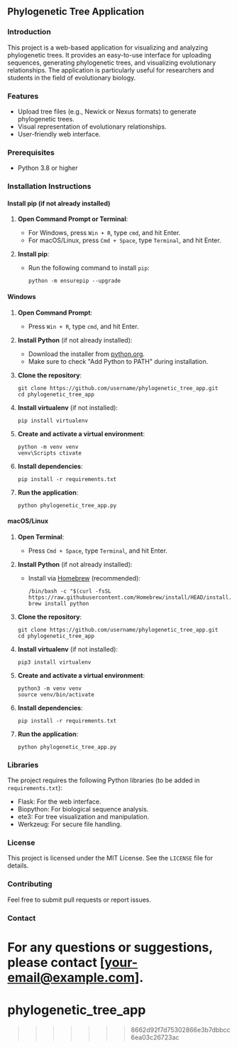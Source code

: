 
## Phylogenetic Tree Application

### Introduction
This project is a web-based application for visualizing and analyzing phylogenetic trees. It provides an easy-to-use interface for uploading sequences, generating phylogenetic trees, and visualizing evolutionary relationships. The application is particularly useful for researchers and students in the field of evolutionary biology.

### Features
- Upload tree files (e.g., Newick or Nexus formats) to generate phylogenetic trees.
- Visual representation of evolutionary relationships.
- User-friendly web interface.

### Prerequisites
- Python 3.8 or higher

### Installation Instructions

#### Install pip (if not already installed)
1. **Open Command Prompt or Terminal**:
   - For Windows, press `Win + R`, type `cmd`, and hit Enter.
   - For macOS/Linux, press `Cmd + Space`, type `Terminal`, and hit Enter.

2. **Install pip**:
   - Run the following command to install `pip`:
     ```
     python -m ensurepip --upgrade
     ```

#### Windows
1. **Open Command Prompt**:
   - Press `Win + R`, type `cmd`, and hit Enter.

2. **Install Python** (if not already installed):
   - Download the installer from [python.org](https://www.python.org/downloads/).
   - Make sure to check "Add Python to PATH" during installation.

3. **Clone the repository**:
   ```
   git clone https://github.com/username/phylogenetic_tree_app.git
   cd phylogenetic_tree_app
   ```
4. **Install virtualenv** (if not installed):
   ```
   pip install virtualenv
   ```

5. **Create and activate a virtual environment**:
   ```
   python -m venv venv
   venv\Scripts ctivate
   ```
6. **Install dependencies**:
   ```
   pip install -r requirements.txt
   ```
7. **Run the application**:
   ```
   python phylogenetic_tree_app.py
   ```

#### macOS/Linux
1. **Open Terminal**:
   - Press `Cmd + Space`, type `Terminal`, and hit Enter.

2. **Install Python** (if not already installed):
   - Install via [Homebrew](https://brew.sh/) (recommended):
     ```
     /bin/bash -c "$(curl -fsSL https://raw.githubusercontent.com/Homebrew/install/HEAD/install.sh)"
     brew install python
     ```

3. **Clone the repository**:
   ```
   git clone https://github.com/username/phylogenetic_tree_app.git
   cd phylogenetic_tree_app
   ```
4. **Install virtualenv** (if not installed):
   ```
   pip3 install virtualenv
   ```

5. **Create and activate a virtual environment**:
   ```
   python3 -m venv venv
   source venv/bin/activate
   ```
6. **Install dependencies**:
   ```
   pip install -r requirements.txt
   ```
7. **Run the application**:
   ```
   python phylogenetic_tree_app.py
   ```

### Libraries
The project requires the following Python libraries (to be added in `requirements.txt`):
- Flask: For the web interface.
- Biopython: For biological sequence analysis.
- ete3: For tree visualization and manipulation.
- Werkzeug: For secure file handling.

### License
This project is licensed under the MIT License. See the `LICENSE` file for details.

### Contributing
Feel free to submit pull requests or report issues.

### Contact
For any questions or suggestions, please contact [your-email@example.com].
=======
# phylogenetic_tree_app
>>>>>>> 8662d92f7d75302866e3b7dbbcc6ea03c26723ac
